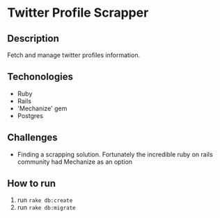 # Twitter Profile Scrapper

## Description
Fetch and manage twitter profiles information.

## Techonologies
- Ruby
- Rails
- 'Mechanize' gem
- Postgres

## Challenges
- Finding a scrapping solution. Fortunately the incredible ruby on rails community had Mechanize as an option

## How to run
1. run `rake db:create`
2. run `rake db:migrate`
